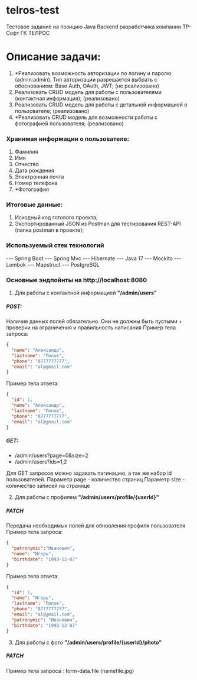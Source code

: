 # telros-test
Тестовое задание на позицию Java Backend разработчика компании ТР-Софт ГК ТЕЛРОС

# Описание задачи:
1. *Реализовать возможность авторизации по логину и паролю (admin:admin). Тип авторизации разрешается выбрать с
   обоснованием: Base Auth, OAuth, JWT; (не реализовано)
2. Реализовать CRUD модель для работы с пользователями (контактная информация); (реализовано)
3. Реализовать CRUD модель для работы с детальной информацией о
   пользователе; (реализовано)
4. *Реализовать CRUD модель для возможности работы с фотографией пользователя; (реализовано)

### Хранимая информации о пользователе:
1. Фамилия 
2. Имя
3. Отчество
4. Дата рождения
5. Электронная почта
6. Номер телефона
7. *Фотография

### Итоговые данные:
1. Исходный код готового проекта;
2. Экспортированный JSON из Postman для тестирования REST-API (папка postman в проекте);

### Используемый стек технологий
--- Spring Boot
--- Spring Mvc
--- Hibernate
--- Java 17
--- Mockito
--- Lombok
--- Mapstruct
--- PostgreSQL

### Основные эндпойнты на http://localhost:8080
1. Для работы с контактной информацией **"/admin/users"**
##### POST: 
Наличие данных полей обязательно. Они не должны быть пустыми + проверки на ограничения и правильность написания
Пример тела запроса:
```json
{
  "name": "Александр",
  "lastname": "Попов",
  "phone": "8777777777",
  "email": "al@gmail.com"
}
```
Пример тела ответа:
```json
{
  "id": 1,
  "name": "Александр",
  "lastname": "Попов",
  "phone": "8777777777",
  "email": "al@gmail.com"
}
```
##### GET: 
- /admin/users?page=0&size=2 
- /admin/users?ids=1,2 

Для GET запросов можно задавать пагинацию, а так же набор id пользователей. 
 Параметр page - количество страниц
 Параметр size - количество записей на странице

2. Для работы с профилем **"/admin/users/profile/{userId}"**
##### PATCH
Передача необходимых полей для обновления профиля пользователя
Пример тела запроса:
```json
{
  "patronymic":"Иванович",
  "name": "Игорь",
  "birthdate": "1993-12-07"
}
```
Пример тела ответа:
```json
{
  "id": 1,
  "name": "Игорь",
  "lastname": "Попов",
  "phone": "8777777777",
  "email": "al@gmail.com",
  "patronymic": "Иванович",
  "birthdate": "1993-12-07"
}
```
3. Для работы с фото **"/admin/users/profile/{userId}/photo"**
##### PATCH
Пример тела запроса : form-data.file (namefile.jpg)

